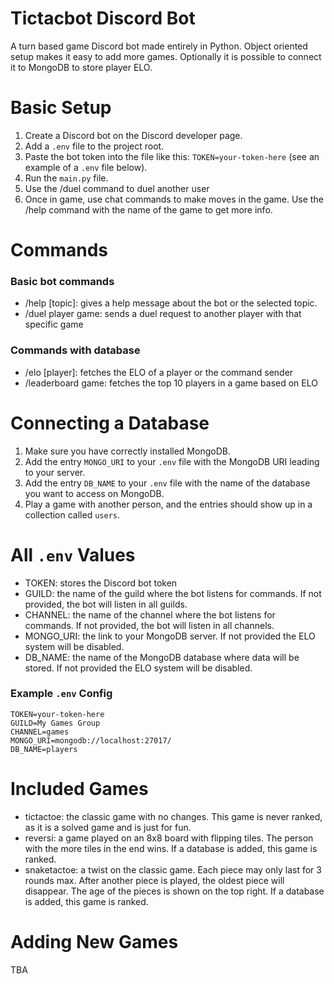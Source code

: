 
# Tictacbot Discord Bot

A turn based game Discord bot made entirely in Python. Object oriented setup makes it easy to add more games. Optionally it is possible to connect it to MongoDB to store player ELO.

# Basic Setup

1. Create a Discord bot on the Discord developer page.
2. Add a `.env` file to the project root.
3. Paste the bot token into the file like this: `TOKEN=your-token-here` (see an example of a `.env` file below).
4. Run the `main.py` file.
5. Use the /duel command to duel another user
6. Once in game, use chat commands to make moves in the game. Use the /help command with the name of the game to get more info.

# Commands

### Basic bot commands

- /help [topic]: gives a help message about the bot or the selected topic.
- /duel player game: sends a duel request to another player with that specific game

### Commands with database

- /elo [player]: fetches the ELO of a player or the command sender
- /leaderboard game: fetches the top 10 players in a game based on ELO

# Connecting a Database
1. Make sure you have correctly installed MongoDB.
2. Add the entry `MONGO_URI` to your `.env` file with the MongoDB URI leading to your server.
3. Add the entry `DB_NAME` to your `.env` file with the name of the database you want to access on MongoDB.
4. Play a game with another person, and the entries should show up in a collection called `users`.

# All `.env` Values

- TOKEN: stores the Discord bot token
- GUILD: the name of the guild where the bot listens for commands. If not provided, the bot will listen in all guilds.
- CHANNEL: the name of the channel where the bot listens for commands. If not provided, the bot will listen in all channels.
- MONGO_URI: the link to your MongoDB server. If not provided the ELO system will be disabled.
- DB_NAME: the name of the MongoDB database where data will be stored. If not provided the ELO system will be disabled.

### Example `.env` Config

```
TOKEN=your-token-here
GUILD=My Games Group
CHANNEL=games
MONGO_URI=mongodb://localhost:27017/
DB_NAME=players
```

# Included Games

- tictactoe: the classic game with no changes. This game is never ranked, as it is a solved game and is just for fun.
- reversi: a game played on an 8x8 board with flipping tiles. The person with the more tiles in the end wins. If a database is added, this game is ranked.
- snaketactoe: a twist on the classic game. Each piece may only last for 3 rounds max. After another piece is played, the oldest piece will disappear. The age of the pieces is shown on the top right. If a database is added, this game is ranked.

# Adding New Games

TBA